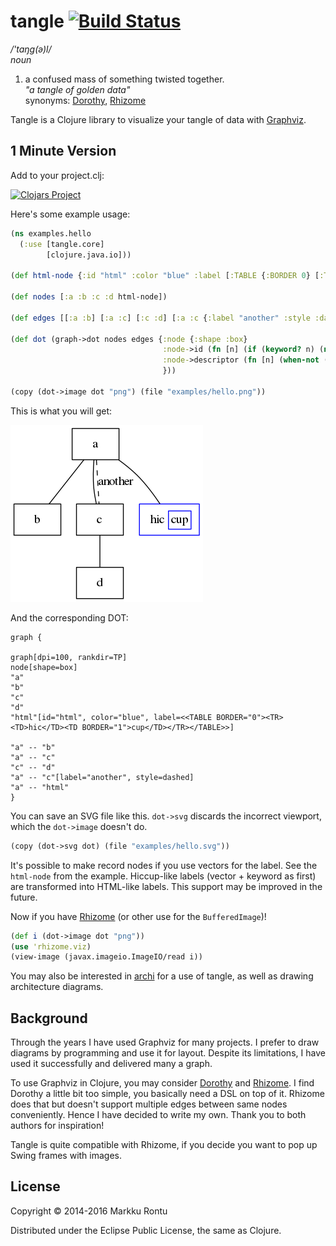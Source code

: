 tangle [![Build Status](https://travis-ci.org/Macroz/tangle.svg?branch=master)](https://travis-ci.org/Macroz/tangle)
======
_/'taŋg(ə)l/_<br>
_noun_

1. a confused mass of something twisted together. <br>
_"a tangle of golden data"_<br>
synonyms:  [Dorothy](https://github.com/daveray/dorothy), [Rhizome](https://github.com/ztellman/rhizome)

Tangle is a Clojure library to visualize your tangle of data with [Graphviz](http://www.graphviz.org/).

1 Minute Version
----------------

Add to your project.clj:

[![Clojars Project](http://clojars.org/macroz/tangle/latest-version.svg)](http://clojars.org/macroz/tangle)

Here's some example usage:

```clj
(ns examples.hello
  (:use [tangle.core]
        [clojure.java.io]))

(def html-node {:id "html" :color "blue" :label [:TABLE {:BORDER 0} [:TR [:TD "hic"] [:TD {:BORDER 1} "cup"]]]})

(def nodes [:a :b :c :d html-node])

(def edges [[:a :b] [:a :c] [:c :d] [:a :c {:label "another" :style :dashed}] [:a :html]])

(def dot (graph->dot nodes edges {:node {:shape :box}
                                  :node->id (fn [n] (if (keyword? n) (name n) (:id n)))
                                  :node->descriptor (fn [n] (when-not (keyword? n) n))
                                  }))

(copy (dot->image dot "png") (file "examples/hello.png"))
```

This is what you will get:

![Example graph](examples/hello.png?raw=true)

And the corresponding DOT:

```
graph {

graph[dpi=100, rankdir=TP]
node[shape=box]
"a"
"b"
"c"
"d"
"html"[id="html", color="blue", label=<<TABLE BORDER="0"><TR><TD>hic</TD><TD BORDER="1">cup</TD></TR></TABLE>>]

"a" -- "b"
"a" -- "c"
"c" -- "d"
"a" -- "c"[label="another", style=dashed]
"a" -- "html"
}
```

You can save an SVG file like this. `dot->svg` discards the incorrect viewport, which the `dot->image` doesn't do.
```clj
(copy (dot->svg dot) (file "examples/hello.svg"))
```

It's possible to make record nodes if you use vectors for the label. See the `html-node` from the example. Hiccup-like labels (vector + keyword as first) are transformed into HTML-like labels. This support may be improved in the future.

Now if you have [Rhizome](https://github.com/ztellman/rhizome) (or other use for the `BufferedImage`)!

```clj
(def i (dot->image dot "png"))
(use 'rhizome.viz)
(view-image (javax.imageio.ImageIO/read i))
```

You may also be interested in [archi](https://www.github.com/Macroz/archi) for a use of tangle, as well as drawing architecture diagrams.

Background
----------

Through the years I have used Graphviz for many projects. I prefer to draw diagrams by programming and use it for layout. Despite its limitations, I have used it successfully and delivered many a graph.

To use Graphviz in Clojure, you may consider [Dorothy](https://github.com/daveray/dorothy) and [Rhizome](https://github.com/ztellman/rhizome). I find Dorothy a little bit too simple, you basically need a DSL on top of it. Rhizome does that but doesn't support multiple edges between same nodes conveniently. Hence I have decided to write my own. Thank you to both authors for inspiration!

Tangle is quite compatible with Rhizome, if you decide you want to pop up Swing frames with images.

License
-------

Copyright © 2014-2016 Markku Rontu

Distributed under the Eclipse Public License, the same as Clojure.
